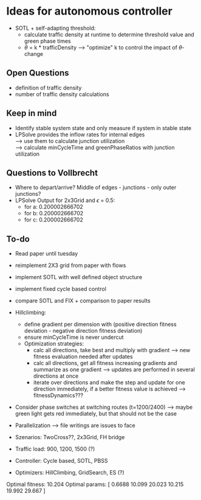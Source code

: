 # Ideas for autonomous controller
* SOTL + self-adapting threshold:
  * calculate traffic density at runtime to determine threshold value and green phase times 
  * $\theta$ = k * trafficDensity --> "optimize" k to control the impact of $\theta$-change


## Open Questions
* definition of traffic density
* number of traffic density calculations


## Keep in mind
* Identify stable system state and only measure if system in stable state
* LPSolve provides the inflow rates for internal edges<br/>--> use them to calculate junction utilization<br/> --> calculate minCycleTime and greenPhaseRatios with junction utilization 


## Questions to Vollbrecht
* Where to depart/arrive? Middle of edges - junctions - only outer junctions? 
* LPSolve Output for 2x3Grid and $\epsilon$ = 0.5:
  * for a: 0.200002666702
  * for b: 0.200002666702
  * for c: 0.200002666702

## To-do
* Read paper until tuesday
* reimplement 2X3 grid from paper with flows
* implement SOTL with well defined object structure
* implement fixed cycle based control
* compare SOTL and FIX + comparison to paper results
* Hillclimbing: 
  * define gradient per dimension with (positive direction fitness deviation - negative direction fitness deviation)
  * ensure minCycleTime is never undercut
  * Optimization strategies:
    * calc all directions, take best and multiply with gradient --> new fitness evaluation needed after updates
    * calc all directions, get all fitness increasing gradients and summarize as one gradient --> updates are performed in several directions at once
    * iterate over directions and make the step and update for one direction immediately, if a better fitness value is achieved --> fitnessDynamics???
* Consider phase switches at switching routes (t=1200/2400) --> maybe green light gets red immediately, but that should not be the case
* Parallelization --> file writings are issues to face

* Szenarios: TwoCross??, 2x3Grid, FH bridge
* Traffic load: 900, 1200, 1500 (?)
* Controller: Cycle based, SOTL, PBSS
* Optimizers: HillClimbing, GridSearch, ES (?)

Optimal fitness: 10.204
Optimal params: [ 0.6688 10.099  20.023  10.215  19.992  29.667 ]
